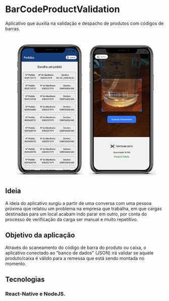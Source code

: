 # BarCodeProductValidation
 Aplicativo que auxilia na validação e despacho de produtos com códigos de barras.
 
<h1 align="center">
    <img alt="BarCodeProductValidation" title="#delicinha" src=".github/BarCodeValidationApp.png" width="450px" />
</h1>

## Ideia
 A ideia do aplicativo surgiu a partir de uma conversa com uma pessoa próxima que relatou um problema na empresa que trabalha, em que cargas destinadas para um local acabam indo parar em outro, por conta do processo de verificação da carga ser manual e muito repetitivo.
 
 ## Objetivo da aplicação
 Através do scaneamento do código de barra do produto ou caixa, o aplicativo conectado ao "banco de dados" (JSON) irá validar se aquele produto/caixa é válido para a remessa que está sendo montada no momento.

## Tecnologias
### React-Native e NodeJS.
